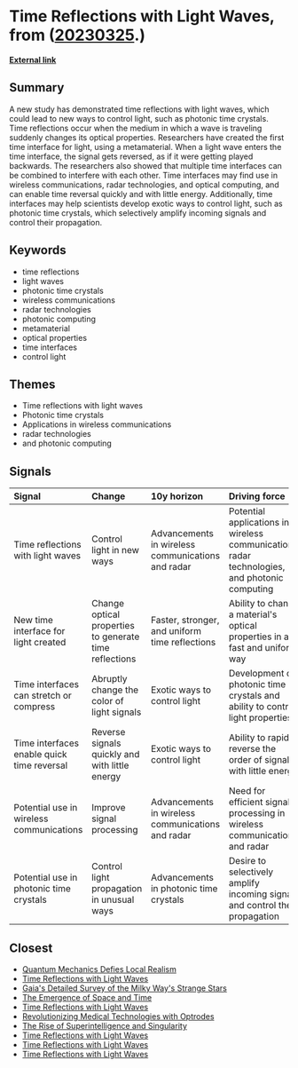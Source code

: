 # __Time Reflections with Light Waves__, from ([20230325](https://kghosh.substack.com/p/20230325).)

__[External link](https://spectrum.ieee.org/time-reversal-interface)__



## Summary

A new study has demonstrated time reflections with light waves, which could lead to new ways to control light, such as photonic time crystals. Time reflections occur when the medium in which a wave is traveling suddenly changes its optical properties. Researchers have created the first time interface for light, using a metamaterial. When a light wave enters the time interface, the signal gets reversed, as if it were getting played backwards. The researchers also showed that multiple time interfaces can be combined to interfere with each other. Time interfaces may find use in wireless communications, radar technologies, and optical computing, and can enable time reversal quickly and with little energy. Additionally, time interfaces may help scientists develop exotic ways to control light, such as photonic time crystals, which selectively amplify incoming signals and control their propagation.

## Keywords

* time reflections
* light waves
* photonic time crystals
* wireless communications
* radar technologies
* photonic computing
* metamaterial
* optical properties
* time interfaces
* control light

## Themes

* Time reflections with light waves
* Photonic time crystals
* Applications in wireless communications
* radar technologies
* and photonic computing

## Signals

| Signal                                     | Change                                                 | 10y horizon                                       | Driving force                                                                                 |
|:-------------------------------------------|:-------------------------------------------------------|:--------------------------------------------------|:----------------------------------------------------------------------------------------------|
| Time reflections with light waves          | Control light in new ways                              | Advancements in wireless communications and radar | Potential applications in wireless communications, radar technologies, and photonic computing |
| New time interface for light created       | Change optical properties to generate time reflections | Faster, stronger, and uniform time reflections    | Ability to change a material's optical properties in a fast and uniform way                   |
| Time interfaces can stretch or compress    | Abruptly change the color of light signals             | Exotic ways to control light                      | Development of photonic time crystals and ability to control light properties                 |
| Time interfaces enable quick time reversal | Reverse signals quickly and with little energy         | Exotic ways to control light                      | Ability to rapidly reverse the order of signals with little energy                            |
| Potential use in wireless communications   | Improve signal processing                              | Advancements in wireless communications and radar | Need for efficient signal processing in wireless communications and radar                     |
| Potential use in photonic time crystals    | Control light propagation in unusual ways              | Advancements in photonic time crystals            | Desire to selectively amplify incoming signals and control their propagation                  |

## Closest

* [Quantum Mechanics Defies Local Realism](cfa7b88cc31a76b552fd670d315800cc)
* [Time Reflections with Light Waves](4276927d1e8af2054511c6ea72f2a9d4)
* [Gaia's Detailed Survey of the Milky Way's Strange Stars](1ab0b67f876bff9275b2dbb3a7f3442c)
* [The Emergence of Space and Time](47ec89d0247058ebf93d0524269c7cf7)
* [Time Reflections with Light Waves](4276927d1e8af2054511c6ea72f2a9d4)
* [Revolutionizing Medical Technologies with Optrodes](7aeb03c0771769ceb99c3085c141c1fe)
* [The Rise of Superintelligence and Singularity](5d18d0fdee756046650b4c957ac43730)
* [Time Reflections with Light Waves](4276927d1e8af2054511c6ea72f2a9d4)
* [Time Reflections with Light Waves](4276927d1e8af2054511c6ea72f2a9d4)
* [Time Reflections with Light Waves](4276927d1e8af2054511c6ea72f2a9d4)